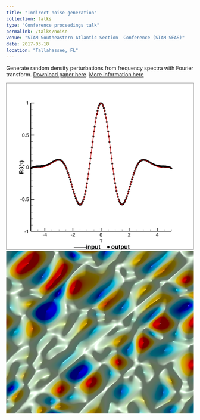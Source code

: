 ```yaml
---
title: "Indirect noise generation"
collection: talks
type: "Conference proceedings talk"
permalink: /talks/noise
venue: "SIAM Southeastern Atlantic Section	Conference (SIAM-SEAS)"
date: 2017-03-18
location: "Tallahassee, FL"
---
```


Generate random density perturbations from frequency spectra with Fourier transform.
[Download paper here](http://huanghua1668.github.io/files/entropy.pdf). [More information here](https://siamseas.fsu.edu/2017/events/programSIAM-SEAS.pdf)

![Frequency spectra](/images/spectra.png)
![Random density perturbation](/images/entropy.png)

